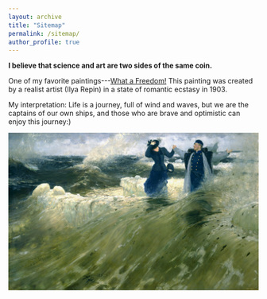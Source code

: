 ```yaml
---
layout: archive
title: "Sitemap"
permalink: /sitemap/
author_profile: true
---
```



**I believe that science and art are two sides of the same coin.** 

One of my favorite paintings---[What a Freedom!](https://rusmuseumvrm.ru/data/collections/painting/19_20/zh-2774/?lang=ru) This painting was created by a realist artist (Ilya Repin) in a state of romantic ecstasy in 1903.

My interpretation: Life is a journey, full of wind and waves, but we are the captains of our own ships, and those who are brave and optimistic can enjoy this journey:)

<img src="/images/freedom.jpg" alt="description" width="900">



